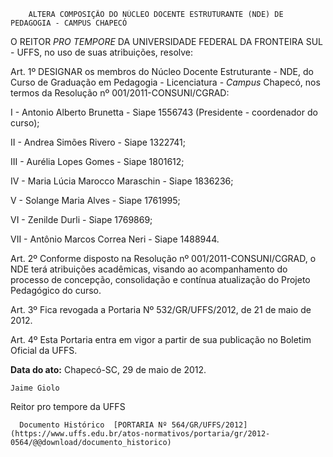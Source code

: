         ALTERA COMPOSIÇÃO DO NÚCLEO DOCENTE ESTRUTURANTE (NDE) DE PEDAGOGIA - CAMPUS CHAPECÓ  

O REITOR *PRO TEMPORE* DA UNIVERSIDADE FEDERAL DA FRONTEIRA SUL - UFFS, no uso de suas atribuições, resolve:

 Art. 1º DESIGNAR os membros do Núcleo Docente Estruturante - NDE, do Curso de Graduação em Pedagogia - Licenciatura - *Campus* Chapecó, nos termos da Resolução nº 001/2011-CONSUNI/CGRAD:

 I - Antonio Alberto Brunetta - Siape 1556743 (Presidente - coordenador do curso);

 II - Andrea Simões Rivero - Siape 1322741;

 III - Aurélia Lopes Gomes - Siape 1801612;

 IV - Maria Lúcia Marocco Maraschin - Siape 1836236;

 V - Solange Maria Alves - Siape 1761995;

 VI - Zenilde Durli - Siape 1769869;

 VII - Antônio Marcos Correa Neri - Siape 1488944.

 Art. 2º Conforme disposto na Resolução nº 001/2011-CONSUNI/CGRAD, o NDE terá atribuições acadêmicas, visando ao acompanhamento do processo de concepção, consolidação e contínua atualização do Projeto Pedagógico do curso.

 Art. 3º Fica revogada a Portaria Nº 532/GR/UFFS/2012, de 21 de maio de 2012.

 Art. 4º Esta Portaria entra em vigor a partir de sua publicação no Boletim Oficial da UFFS.

  

   **Data do ato:** Chapecó-SC, 29 de maio de 2012.   
 

    Jaime Giolo    
 Reitor pro tempore da UFFS 

      Documento Histórico  [PORTARIA Nº 564/GR/UFFS/2012](https://www.uffs.edu.br/atos-normativos/portaria/gr/2012-0564/@@download/documento_historico)     
      